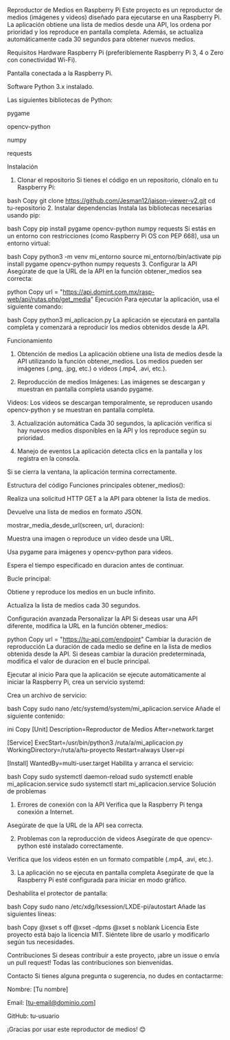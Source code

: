 Reproductor de Medios en Raspberry Pi
Este proyecto es un reproductor de medios (imágenes y videos) diseñado para ejecutarse en una Raspberry Pi. La aplicación obtiene una lista de medios desde una API, los ordena por prioridad y los reproduce en pantalla completa. Además, se actualiza automáticamente cada 30 segundos para obtener nuevos medios.

Requisitos
Hardware
Raspberry Pi (preferiblemente Raspberry Pi 3, 4 o Zero con conectividad Wi-Fi).

Pantalla conectada a la Raspberry Pi.

Software
Python 3.x instalado.

Las siguientes bibliotecas de Python:

pygame

opencv-python

numpy

requests

Instalación
1. Clonar el repositorio
Si tienes el código en un repositorio, clónalo en tu Raspberry Pi:

bash
Copy
git clone https://github.com/Jesman12/jaison-viewer-v2.git
cd tu-repositorio
2. Instalar dependencias
Instala las bibliotecas necesarias usando pip:

bash
Copy
pip install pygame opencv-python numpy requests
Si estás en un entorno con restricciones (como Raspberry Pi OS con PEP 668), usa un entorno virtual:

bash
Copy
python3 -m venv mi_entorno
source mi_entorno/bin/activate
pip install pygame opencv-python numpy requests
3. Configurar la API
Asegúrate de que la URL de la API en la función obtener_medios sea correcta:

python
Copy
url = "https://api.domint.com.mx/rasp-web/api/rutas.php/get_media"
Ejecución
Para ejecutar la aplicación, usa el siguiente comando:

bash
Copy
python3 mi_aplicacion.py
La aplicación se ejecutará en pantalla completa y comenzará a reproducir los medios obtenidos desde la API.

Funcionamiento
1. Obtención de medios
La aplicación obtiene una lista de medios desde la API utilizando la función obtener_medios. Los medios pueden ser imágenes (.png, .jpg, etc.) o videos (.mp4, .avi, etc.).

2. Reproducción de medios
Imágenes: Las imágenes se descargan y muestran en pantalla completa usando pygame.

Videos: Los videos se descargan temporalmente, se reproducen usando opencv-python y se muestran en pantalla completa.

3. Actualización automática
Cada 30 segundos, la aplicación verifica si hay nuevos medios disponibles en la API y los reproduce según su prioridad.

4. Manejo de eventos
La aplicación detecta clics en la pantalla y los registra en la consola.

Si se cierra la ventana, la aplicación termina correctamente.

Estructura del código
Funciones principales
obtener_medios():

Realiza una solicitud HTTP GET a la API para obtener la lista de medios.

Devuelve una lista de medios en formato JSON.

mostrar_media_desde_url(screen, url, duracion):

Muestra una imagen o reproduce un video desde una URL.

Usa pygame para imágenes y opencv-python para videos.

Espera el tiempo especificado en duracion antes de continuar.

Bucle principal:

Obtiene y reproduce los medios en un bucle infinito.

Actualiza la lista de medios cada 30 segundos.

Configuración avanzada
Personalizar la API
Si deseas usar una API diferente, modifica la URL en la función obtener_medios:

python
Copy
url = "https://tu-api.com/endpoint"
Cambiar la duración de reproducción
La duración de cada medio se define en la lista de medios obtenida desde la API. Si deseas cambiar la duración predeterminada, modifica el valor de duracion en el bucle principal.

Ejecutar al inicio
Para que la aplicación se ejecute automáticamente al iniciar la Raspberry Pi, crea un servicio systemd:

Crea un archivo de servicio:

bash
Copy
sudo nano /etc/systemd/system/mi_aplicacion.service
Añade el siguiente contenido:

ini
Copy
[Unit]
Description=Reproductor de Medios
After=network.target

[Service]
ExecStart=/usr/bin/python3 /ruta/a/mi_aplicacion.py
WorkingDirectory=/ruta/a/tu-proyecto
Restart=always
User=pi

[Install]
WantedBy=multi-user.target
Habilita y arranca el servicio:

bash
Copy
sudo systemctl daemon-reload
sudo systemctl enable mi_aplicacion.service
sudo systemctl start mi_aplicacion.service
Solución de problemas
1. Errores de conexión con la API
Verifica que la Raspberry Pi tenga conexión a Internet.

Asegúrate de que la URL de la API sea correcta.

2. Problemas con la reproducción de videos
Asegúrate de que opencv-python esté instalado correctamente.

Verifica que los videos estén en un formato compatible (.mp4, .avi, etc.).

3. La aplicación no se ejecuta en pantalla completa
Asegúrate de que la Raspberry Pi esté configurada para iniciar en modo gráfico.

Deshabilita el protector de pantalla:

bash
Copy
sudo nano /etc/xdg/lxsession/LXDE-pi/autostart
Añade las siguientes líneas:

bash
Copy
@xset s off
@xset -dpms
@xset s noblank
Licencia
Este proyecto está bajo la licencia MIT. Siéntete libre de usarlo y modificarlo según tus necesidades.

Contribuciones
Si deseas contribuir a este proyecto, ¡abre un issue o envía un pull request! Todas las contribuciones son bienvenidas.

Contacto
Si tienes alguna pregunta o sugerencia, no dudes en contactarme:

Nombre: [Tu nombre]

Email: [tu-email@dominio.com]

GitHub: tu-usuario

¡Gracias por usar este reproductor de medios! 😊
